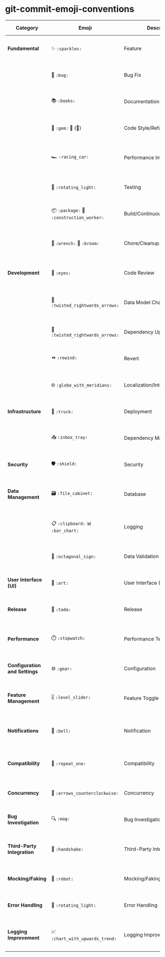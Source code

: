 # git-commit-emoji-conventions

| Category                   | Emoji                           | Description                                          | Commit Example 1                                | Commit Example 2                              |
|----------------------------|---------------------------------|------------------------------------------------------|--------------------------------------------------------|--------------------------------------------------------|
| **Fundamental**            | ✨ `:sparkles:`                  | Feature                                              | "Implement user authentication feature"                | "Add OAuth2 support for user authentication"           |
|                            | 🐛 `:bug:`                       | Bug Fix                                              | "Fix null pointer exception in user login"             | "Resolve issue with incorrect error handling"          |
|                            | 📚 `:books:`                     | Documentation                                        | "Update API documentation for new endpoints"          | "Add usage examples to API documentation"              |
|                            | 💎 `:gem:` 🔨 (:hammer:)         | Code Style/Refactoring                               | "Refactor utility class for better readability"        | "Improve code structure in utility functions"          |
|                            | 🏎️ `:racing_car:`               | Performance Improvement                              | "Optimize database queries for faster response"       | "Improve caching mechanism for better performance"    |
|                            | 🚨 `:rotating_light:`           | Testing                                              | "Add unit tests for user registration module"          | "Enhance test coverage for user authentication"       |
|                            | 📦 `:package:` 👷 `:construction_worker:` | Build/Continuous Integration                    | "Update dependencies for security patch"               | "Configure CI/CD pipeline for automated testing"      |
|                            | 🔧 `:wrench:` 🧹 `:broom:`       | Chore/Cleanup                                        | "Remove unused variables and optimize imports"         | "Clean up code for better codebase maintenance"        |
| **Development**            | 👀 `:eyes:`                      | Code Review                                          | "Address code review feedback for feature X"           | "Incorporate code review suggestions for feature Y"    |
|                            | 🔀 `:twisted_rightwards_arrows:` | Data Model Changes                              | "Add new fields to the user model"                      | "Modify database schema to support new features"       |
|                            | 🔀 `:twisted_rightwards_arrows:` | Dependency Update                                    | "Update Spring Boot version to 2.5.0"                  | "Upgrade dependencies to latest versions"              |
|                            | ⏪ `:rewind:`                    | Revert                                               | "Revert last commit due to issues"                     | "Undo recent changes to fix unintended consequences"  |
|                            | 🌐 `:globe_with_meridians:`      | Localization/Internationalization                   | "Translate error messages to French"                  | "Localize UI strings for Spanish language"             |
| **Infrastructure**         | 🚚 `:truck:`                     | Deployment                                           | "Deploy application to production server"              | "Automate deployment process with Docker"             |
|                            | 📥 `:inbox_tray:`                | Dependency Management                                | "Add new library for enhanced data processing"         | "Manage dependencies with Gradle for consistency"     |
| **Security**               | 🛡️ `:shield:`                   | Security                                             | "Implement secure password hashing"                    | "Enhance encryption for sensitive user data"           |
| **Data Management**        | 🗃️ `:file_cabinet:`             | Database                                             | "Create migration script for new database schema"       | "Optimize database indexes for improved performance"  |
|                            | 📋 `:clipboard:` 📊 `:bar_chart:` | Logging                                          | "Update logging format for better analysis"            | "Implement structured logging for easier troubleshooting"|
|                            | 🛑 `:octagonal_sign:`            | Data Validation                                      | "Validate user input to prevent SQL injection"         | "Implement input validation for form submissions"      |
| **User Interface (UI)**    | 🎨 `:art:`                       | User Interface (UI)                                  | "Redesign homepage for improved user experience"       | "Implement responsive design for mobile users"        |
| **Release**                | 🎉 `:tada:`                      | Release                                              | "Release version 1.0.0 with new features"               | "Prepare release candidate for QA testing"            |
| **Performance**            | ⏱️ `:stopwatch:`                 | Performance Testing                                  | "Run load tests to measure system performance"         | "Conduct stress testing to identify performance bottlenecks"|
| **Configuration and Settings** | ⚙️ `:gear:`                  | Configuration                                        | "Update application properties for production"         | "Configure environment variables for deployment"      |
| **Feature Management**     | 🎚️ `:level_slider:`              | Feature Toggle                                       | "Implement feature toggle for experimental feature"    | "Enable feature toggle for A/B testing"               |
| **Notifications**          | 🔔 `:bell:`                      | Notification                                         | "Send email notification on user registration"         | "Implement push notifications for real-time updates"   |
| **Compatibility**          | 🔁 `:repeat_one:`                | Compatibility                                       | "Ensure compatibility with Java 11"                   | "Test compatibility with latest browser versions"     |
| **Concurrency**            | 🔄 `:arrows_counterclockwise:`   | Concurrency                                          | "Implement thread-safe caching mechanism"              | "Optimize concurrency for parallel processing"        |
| **Bug Investigation**      | 🔍 `:mag:`                       | Bug Investigation                                   | "Investigate and fix issue with data corruption"        | "Analyze and address bug reports from user feedback"  |
| **Third-Party Integration** | 🤝 `:handshake:`                 | Third-Party Integration                              | "Integrate payment gateway for online transactions"    | "Implement API integration for third-party service"   |
| **Mocking/Faking**         | 🤖 `:robot:`                     | Mocking/Faking Services                              | "Implement mock service for external API testing"      | "Create dummy data service for testing purposes"      |
| **Error Handling**         | 🚨 `:rotating_light:`           | Error Handling                                       | "Improve error handling for user input validation"      | "Enhance error messages for better user understanding" |
| **Logging Improvement**    | 📈 `:chart_with_upwards_trend:` | Logging Improvement                                  | "Enhance logging to capture additional metrics"        | "Implement log rotation for efficient log management"  |

